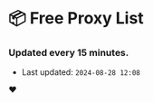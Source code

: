 # :package: Free Proxy List
### Updated every 15 minutes.

- Last updated: `2024-08-28 12:08`

:heart:
